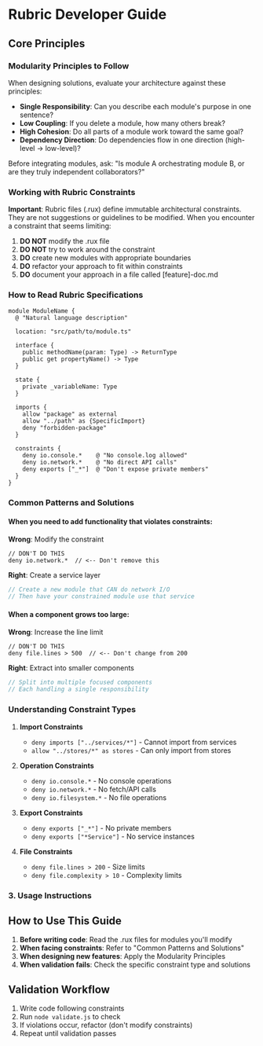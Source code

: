 # Rubric Developer Guide

## Core Principles

### Modularity Principles to Follow
When designing solutions, evaluate your architecture against these principles:
- **Single Responsibility**: Can you describe each module's purpose in one sentence?
- **Low Coupling**: If you delete a module, how many others break?
- **High Cohesion**: Do all parts of a module work toward the same goal?
- **Dependency Direction**: Do dependencies flow in one direction (high-level → low-level)?

Before integrating modules, ask: "Is module A orchestrating module B, or are they truly independent collaborators?"

### Working with Rubric Constraints

**Important**: Rubric files (.rux) define immutable architectural constraints. They are not suggestions or guidelines to be modified. When you encounter a constraint that seems limiting:

1. **DO NOT** modify the .rux file
2. **DO NOT** try to work around the constraint
3. **DO** create new modules with appropriate boundaries
4. **DO** refactor your approach to fit within constraints
5. **DO** document your approach in a file called [feature]-doc.md

### How to Read Rubric Specifications

```rubric
module ModuleName {
  @ "Natural language description"
  
  location: "src/path/to/module.ts"
  
  interface {
    public methodName(param: Type) -> ReturnType
    public get propertyName() -> Type
  }
  
  state {
    private _variableName: Type
  }
  
  imports {
    allow "package" as external
    allow "../path" as {SpecificImport}
    deny "forbidden-package"
  }
  
  constraints {
    deny io.console.*    @ "No console.log allowed"
    deny io.network.*    @ "No direct API calls"
    deny exports ["_*"]  @ "Don't expose private members"
  }
}
```

### Common Patterns and Solutions

#### When you need to add functionality that violates constraints:

**Wrong**: Modify the constraint
```rubric
// DON'T DO THIS
deny io.network.*  // <-- Don't remove this
```

**Right**: Create a service layer
```typescript
// Create a new module that CAN do network I/O
// Then have your constrained module use that service
```

#### When a component grows too large:

**Wrong**: Increase the line limit
```rubric
// DON'T DO THIS
deny file.lines > 500  // <-- Don't change from 200
```

**Right**: Extract into smaller components
```typescript
// Split into multiple focused components
// Each handling a single responsibility
```

### Understanding Constraint Types

1. **Import Constraints**
   - `deny imports ["../services/*"]` - Cannot import from services
   - `allow "../stores/*" as stores` - Can only import from stores

2. **Operation Constraints**
   - `deny io.console.*` - No console operations
   - `deny io.network.*` - No fetch/API calls
   - `deny io.filesystem.*` - No file operations

3. **Export Constraints**
   - `deny exports ["_*"]` - No private members
   - `deny exports ["*Service"]` - No service instances

4. **File Constraints**
   - `deny file.lines > 200` - Size limits
   - `deny file.complexity > 10` - Complexity limits

### 3. **Usage Instructions**

## How to Use This Guide

1. **Before writing code**: Read the .rux files for modules you'll modify
2. **When facing constraints**: Refer to "Common Patterns and Solutions"
3. **When designing new features**: Apply the Modularity Principles
4. **When validation fails**: Check the specific constraint type and solutions

## Validation Workflow

1. Write code following constraints
2. Run `node validate.js` to check
3. If violations occur, refactor (don't modify constraints)
4. Repeat until validation passes